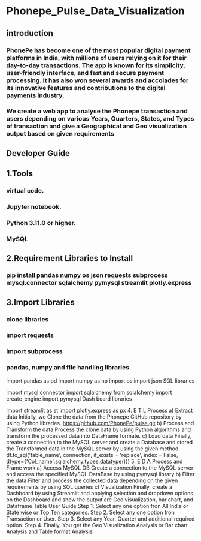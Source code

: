 # Phonepe_Pulse_Data_Visualization

## introduction
### PhonePe has become one of the most popular digital payment platforms in India, with millions of users relying on it for their day-to-day transactions. The app is known for its simplicity, user-friendly interface, and fast and secure payment processing. It has also won several awards and accolades for its innovative features and contributions to the digital payments industry.

### We create a web app to analyse the Phonepe transaction and users depending on various Years, Quarters, States, and Types of transaction and give a Geographical and Geo visualization output based on given requirements

## Developer Guide
## 1.Tools
### virtual code.
### Jupyter notebook.
### Python 3.11.0 or higher.
### MySQL
## 2.Requirement Libraries to Install
### pip install pandas numpy os json requests subprocess mysql.connector sqlalchemy pymysql streamlit plotly.express
## 3.Import Libraries
### clone libraries

  ### import requests
  ### import subprocess
  ### pandas, numpy and file handling libraries

import pandas as pd
import numpy as np
import os
import json
SQL libraries

import mysql.connector
import sqlalchemy
from sqlalchemy import create_engine
import pymysql
Dash board libraries

import streamlit as st
import plotly.express as px
4. E T L Process
a) Extract data
Initially, we Clone the data from the Phonepe GitHub repository by using Python libraries. https://github.com/PhonePe/pulse.git
b) Process and Transform the data
Process the clone data by using Python algorithms and transform the processed data into DataFrame formate.
c) Load data
Finally, create a connection to the MySQL server and create a Database and stored the Transformed data in the MySQL server by using the given method. df.to_sql('table_name', connection, if_exists = 'replace', index = False, dtype={'Col_name':sqlalchemy.types.datatype()})
5. E D A Process and Frame work
a) Access MySQL DB
Create a connection to the MySQL server and access the specified MySQL DataBase by using pymysql library
b) Filter the data
Filter and process the collected data depending on the given requirements by using SQL queries
c) Visualization
Finally, create a Dashboard by using Streamlit and applying selection and dropdown options on the Dashboard and show the output are Geo visualization, bar chart, and Dataframe Table
User Guide
Step 1.
Select any one option fron All India or State wise or Top Ten categories.
Step 2.
Select any one option fron Transaction or User.
Step 3.
Select any Year, Quarter and additional required option.
Step 4.
Finally, You get the Geo Visualization Analysis or Bar chart Analysis and Table format Analysis
